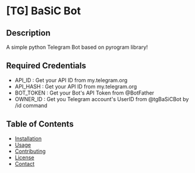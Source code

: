 # [TG] BaSiC Bot

## Description

A simple python Telegram Bot based on pyrogram library! 

## Required Credentials 

- API_ID : Get your API ID from my.telegram.org
- API_HASH : Get your API ID from my.telegram.org
- BOT_TOKEN : Get your Bot's API Token from @BotFather
- OWNER_ID : Get you Telegram account's UserID from @tgBaSiCBot by /id command 

## Table of Contents

- [Installation](#installation)
- [Usage](#usage)
- [Contributing](#contributing)
- [License](#license)
- [Contact](#contact)

